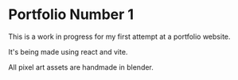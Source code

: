 # Portfolio Number 1
This is a work in progress for my first attempt at a portfolio website.

It's being made using react and vite.

All pixel art assets are handmade in blender.
